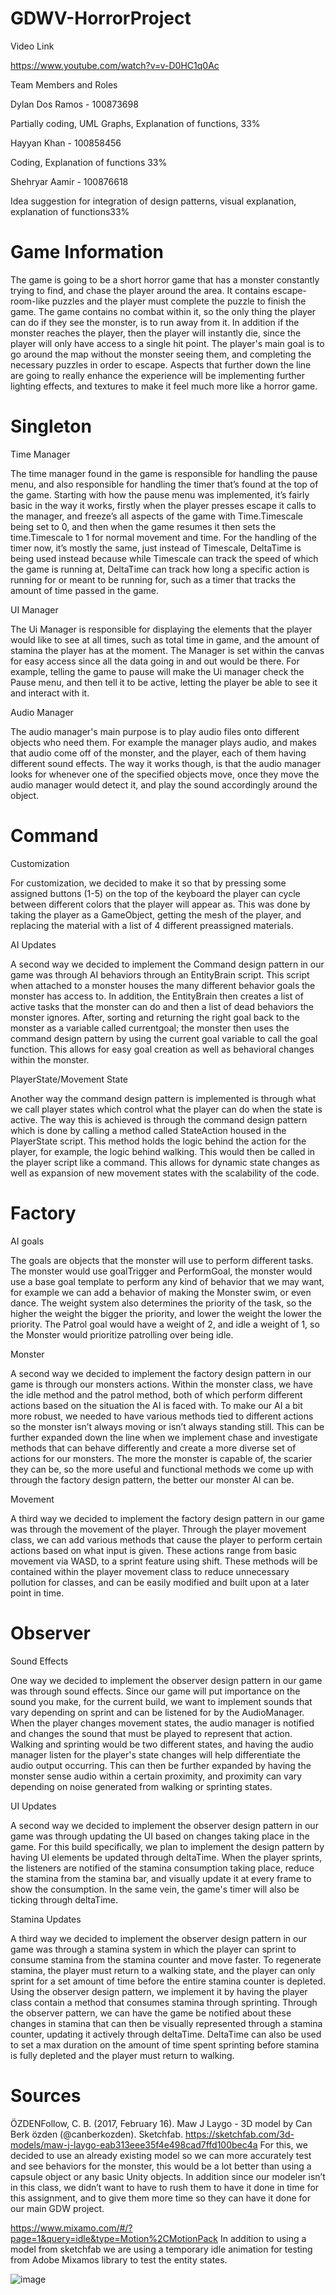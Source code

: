 # GDWV-HorrorProject
Video Link

https://www.youtube.com/watch?v=v-D0HC1q0Ac

Team Members and Roles

Dylan Dos Ramos - 100873698 

Partially coding, UML Graphs, Explanation of functions, 33%

Hayyan Khan - 100858456

Coding, Explanation of functions 33%

Shehryar Aamir - 100876618 

Idea suggestion for integration of design patterns, visual explanation, explanation of functions33%


# Game Information

The game is going to be a short horror game that has a monster constantly trying to find, and chase the player around the area. It contains escape-room-like puzzles and the player must complete the puzzle to finish the game. The game contains no combat within it, so the only thing the player can do if they see the monster, is to run away from it. In addition if the monster reaches the player, then the player will instantly die, since the player will only have access to a single hit point. The player's main goal is to go around the map without the monster seeing them, and completing the necessary puzzles in order to escape. Aspects that further down the line are going to really enhance the experience will be implementing further lighting effects, and textures to make it feel much more like a horror game. 

# Singleton

Time Manager

The time manager found in the game is responsible for handling the pause menu, and also responsible for handling the timer that’s found at the top of the game. Starting with how the pause menu was implemented, it’s fairly basic in the way it works, firstly when the player presses escape it calls to the manager, and freeze’s all aspects of the game with Time.Timescale being set to 0, and then when the game resumes it then sets the time.Timescale to 1 for normal movement and time. For the handling of the timer now, it’s mostly the same, just instead of Timescale, DeltaTime is being used instead because while Timescale can track the speed of which the game is running at, DeltaTime can track how long a specific action is running for or meant to be running for, such as a timer that tracks the amount of time passed in the game.

UI Manager

The Ui Manager is responsible for displaying the elements that the player would like to see at all times, such as total time in game, and the amount of stamina the player has at the moment. The Manager is set within the canvas for easy access since all the data going in and out would be there. For example, telling the game to pause will make the Ui manager check the Pause menu, and then tell it to be active, letting the player be able to see it and interact with it.

Audio Manager

The audio manager's main purpose is to play audio files onto different objects who need them. For example the manager plays audio, and makes that audio come off of the monster, and the player, each of them having different sound effects. The way it works though, is that the audio manager looks for whenever one of the specified objects move, once they move the audio manager would detect it, and play the sound accordingly around the object. 




# Command

Customization

For customization, we decided to make it so that by pressing some assigned buttons (1-5) on the top of the keyboard the player can cycle between different colors that the player will appear as. This was done by taking the player as a GameObject, getting the mesh of the player, and replacing the material with a list of 4 different preassigned materials.

AI Updates

A second way we decided to implement the Command design pattern in our game was through AI behaviors through an EntityBrain script. This script when attached to a monster houses the many different behavior goals the monster has access to. In addition, the EntityBrain then creates a list of active tasks that the monster can do and then a list of dead behaviors the monster ignores. After, sorting and returning the right goal back to the monster as a variable called currentgoal; the monster then uses the command design pattern by using the current goal variable to call the goal function. This allows for easy goal creation as well as behavioral changes within the monster.

PlayerState/Movement State

Another way the command design pattern is implemented is through what we call player states which control what the player can do when the state is active. The way this is achieved is through the command design pattern which is done by calling a method called StateAction housed in the PlayerState script. This method holds the logic behind  the action for the player, for example, the logic behind walking. This would then be called in the player script like a command. This allows for dynamic state changes as well as expansion of new movement states with the scalability of the code.


# Factory


AI goals

The goals are objects that the monster will use to perform different tasks. The monster would use goalTrigger and PerformGoal, the monster would use a base goal template to perform any kind of behavior that we may want, for example we can add a behavior of making the Monster swim, or even dance. The weight system also determines the priority of the task, so the higher the weight the bigger the priority, and lower the weight the lower the priority. The Patrol goal would have a weight of 2, and idle a weight of 1, so the Monster would prioritize patrolling over being idle.



Monster

A second way we decided to implement the factory design pattern in our game is through our monsters actions. Within the monster class, we have the idle method and the patrol method, both of which perform different actions based on the situation the AI is faced with. To make our AI a bit more robust, we needed to have various methods tied to different actions so the monster isn’t always moving or isn’t always standing still. This can be further expanded down the line when we implement chase and investigate methods that can behave differently and create a more diverse set of actions for our monsters. The more the monster is capable of, the scarier they can be, so the more useful and functional methods we come up with through the factory design pattern, the better our monster AI can be.


Movement

A third way we decided to implement the factory design pattern in our game was through the movement of the player. Through the player movement class, we can add various methods that cause the player to perform certain actions based on what input is given. These actions range from basic movement via WASD, to a sprint feature using shift. These methods will be contained within the player movement class to reduce unnecessary pollution for classes, and can be easily modified and built upon at a later point in time.




# Observer

Sound Effects

One way we decided to implement the observer design pattern in our game was through sound effects. Since our game will put importance on the sound you make, for the current build, we want to implement sounds that vary depending on sprint and can be listened for by the AudioManager. When the player changes movement states, the audio manager is notified and changes the sound that must be played to represent that action. Walking and sprinting would be two different states, and having the audio manager listen for the player's state changes will help differentiate the audio output occurring. This can then be further expanded by having the monster sense audio within a certain proximity, and proximity can vary depending on noise generated from walking or sprinting states.




UI Updates

A second way we decided to implement the observer design pattern in our game was through updating the UI based on changes taking place in the game. For this build specifically, we plan to implement the design pattern by having UI elements be updated through deltaTime. When the player sprints, the listeners are notified of the stamina consumption taking place, reduce the stamina from the stamina bar, and visually update it at every frame to show the consumption. In the same vein, the game's timer will also be ticking through deltaTime.


Stamina Updates

A third way we decided to implement the observer design pattern in our game was through a stamina system in which the player can sprint to consume stamina from the stamina counter and move faster. To regenerate stamina, the player must return to a walking state, and the player can only sprint for a set amount of time before the entire stamina counter is depleted. Using the observer design pattern, we implement it by having the player class contain a method that consumes stamina through sprinting. Through the observer pattern, we can have the game be notified about these changes in stamina that can then be visually represented through a stamina counter, updating it actively through deltaTime. DeltaTime can also be used to set a max duration on the amount of time spent sprinting before stamina is fully depleted and the player must return to walking.




# Sources

ÖZDENFollow, C. B. (2017, February 16). Maw J Laygo - 3D model by Can Berk özden (@canberkozden). Sketchfab. https://sketchfab.com/3d-models/maw-j-laygo-eab313eee35f4e498cad7ffd100bec4a
For this, we decided to use an already existing model so we can more accurately test and see behaviors for the monster, this would be a lot better than using a capsule object or any basic Unity objects. In addition since our modeler isn’t in this class, we didn’t want to have to rush them to have it done in time for this assignment, and to give them more time so they can have it done for our main GDW project. 



https://www.mixamo.com/#/?page=1&query=idle&type=Motion%2CMotionPack
In addition to using a model from sketchfab we are using a temporary idle animation for testing from Adobe Mixamos library to test the entity states.

![image](https://github.com/user-attachments/assets/8fddcfc0-7f30-4fbd-8e1b-d2f47cc25516)
